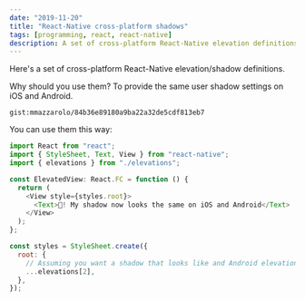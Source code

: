 ```yaml
---
date: "2019-11-20"
title: "React-Native cross-platform shadows"
tags: [programming, react, react-native]
description: A set of cross-platform React-Native elevation definitions to make your components shadow look the same on iOS and Android.
---
```


Here's a set of cross-platform React-Native elevation/shadow definitions.

Why should you use them? To provide the same user shadow settings on iOS and Android.

`gist:mmazzarolo/84b36e89180a9ba22a32de5cdf813eb7`

You can use them this way:

```js
import React from "react";
import { StyleSheet, Text, View } from "react-native";
import { elevations } from "./elevations";

const ElevatedView: React.FC = function () {
  return (
    <View style={styles.root}>
      <Text>👋! My shadow now looks the same on iOS and Android</Text>
    </View>
  );
};

const styles = StyleSheet.create({
  root: {
    // Assuming you want a shadow that looks like and Android elevation of 2:
    ...elevations[2],
  },
});
```
